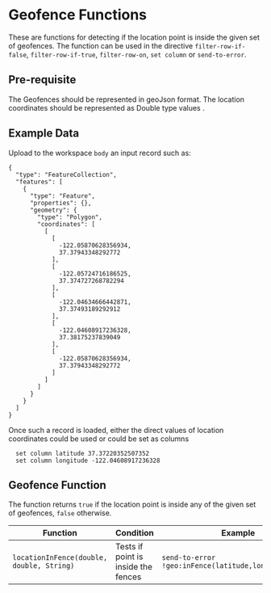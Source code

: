 # Geofence Functions

These are functions for detecting if the location point is inside the given set of geofences.
The function can be used in the directive `filter-row-if-false`, `filter-row-if-true`, `filter-row-on`,
`set column` or `send-to-error`.

## Pre-requisite

The Geofences should be represented in geoJson format. The location coordinates should be 
represented as Double type values .

## Example Data

Upload to the workspace `body` an input record such as:

```
{
  "type": "FeatureCollection",
  "features": [
    {
      "type": "Feature",
      "properties": {},
      "geometry": {
        "type": "Polygon",
        "coordinates": [
          [
            [
              -122.05870628356934,
              37.37943348292772
            ],
            [
              -122.05724716186525,
              37.374727268782294
            ],
            [
              -122.04634666442871,
              37.37493189292912
            ],
            [
              -122.04608917236328,
              37.38175237839049
            ],
            [
              -122.05870628356934,
              37.37943348292772
            ]
          ]
        ]
      }
    }
  ]
}
```

Once such a record is loaded, either the direct values of location coordinates could be used or 
could be set as columns
```
  set column latitude 37.37220352507352
  set column longitude -122.04608917236328
```
## Geofence Function

The function returns `true` if the location point is inside any of the given set of geofences, `false` otherwise.

| Function                                | Condition                           | Example                                              |
| --------------------------------------- | ----------------------------------- | ---------------------------------------------------- |
|`locationInFence(double, double, String)`| Tests if point is inside the fences | `send-to-error !geo:inFence(latitude,longitude,body)`|

